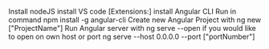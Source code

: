 Install nodeJS
install VS code
    [Extensions:]
install Angular CLI
    Run in command 
        npm install -g angular-cli
        Create new Angular Project with
            ng new ["ProjectName"]
        Run Angular server with
            ng serve --open
                if you would like to open on own host or port
                ng serve --host 0.0.0.0 --port ["portNumber"] 
